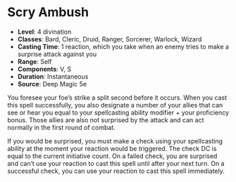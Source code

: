# Scry Ambush

- **Level**: 4 divination
- **Classes**: Bard, Cleric, Druid, Ranger, Sorcerer, Warlock, Wizard
- **Casting Time**: 1 reaction, which you take when an enemy tries to make a surprise attack against you
- **Range**: Self
- **Components**: V, S
- **Duration**: Instantaneous
- **Source**: Deep Magic 5e

You foresee your foe’s strike a split second before it occurs. When you cast this spell successfully, you also designate a number of your allies that can see or hear you equal to your spellcasting ability modifier + your proficiency bonus. Those allies are also not surprised by the attack and can act normally in the first round of combat.

If you would be surprised, you must make a check using your spellcasting ability at the moment your reaction would be triggered. The check DC is equal to the current initiative count. On a failed check, you are surprised and can’t use your reaction to cast this spell until after your next turn. On a successful check, you can use your reaction to cast this spell immediately.

